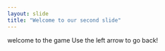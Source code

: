 ```yaml
---
layout: slide
title: "Welcome to our second slide"
---
```

welcome to the game
Use the left arrow to go back!
